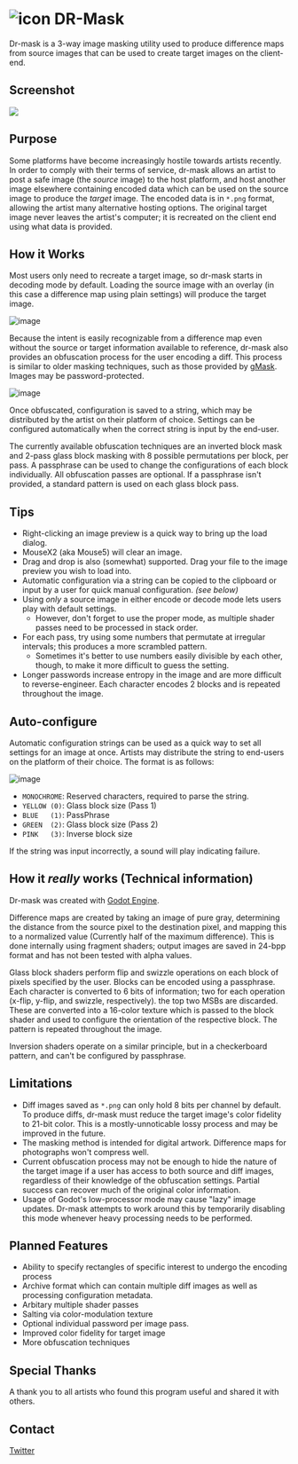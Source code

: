 #  ![icon](https://user-images.githubusercontent.com/1023003/77360451-5f61a200-6d1b-11ea-9ace-eeaf54523d2f.png) DR-Mask
Dr-mask is a 3-way image masking utility used to produce difference maps from source images that can be used to create target images on the client-end.

## Screenshot
![](https://user-images.githubusercontent.com/1023003/77353412-e9efd480-6d0e-11ea-810a-05569fc36c86.png)


## Purpose
Some platforms have become increasingly hostile towards artists recently.  In order to comply with their terms of service, dr-mask allows an artist to post a safe image (the *source* image) to the host platform, and host another image elsewhere containing encoded data which can be used on the source image to produce the *target* image. The encoded data is in `*.png` format, allowing the artist many alternative hosting options. The original target image never leaves the artist's computer;  it is recreated on the client end using what data is provided.  

## How it Works
Most users only need to recreate a target image, so dr-mask starts in decoding mode by default.  Loading the source image with an overlay (in this case a difference map using plain settings) will produce the target image.  


![image](https://user-images.githubusercontent.com/1023003/77360911-37bf0980-6d1c-11ea-83dc-b7eb26d77cd6.png)

Because the intent is easily recognizable from a difference map even without the source or target information available to reference, dr-mask also provides an obfuscation process for the user encoding a diff.  This process is similar to older masking techniques, such as those provided by [gMask](http://gmask.awardspace.info/).  Images may be password-protected.

![image](https://user-images.githubusercontent.com/1023003/77360780-f9294f00-6d1b-11ea-9032-5037ed42204b.png)

Once obfuscated, configuration is saved to a string, which may be distributed by the artist on their platform of choice. Settings can be configured automatically when the correct string is input by the end-user. 

The currently available obfuscation techniques are an inverted block mask and 2-pass glass block masking with 8 possible permutations per block, per pass.  A passphrase can be used to change the configurations of each block individually.  All obfuscation passes are optional.  If a passphrase isn't provided, a standard pattern is used on each glass block pass.

## Tips
* Right-clicking an image preview is a quick way to bring up the load dialog.
* MouseX2 (aka Mouse5) will clear an image.
* Drag and drop is also (somewhat) supported.  Drag your file to the image preview you wish to load into.
* Automatic configuration via a string can be copied to the clipboard or input by a user for quick manual configuration.  *(see below)*
* Using *only* a source image in either encode or decode mode lets users play with default settings.  
  * However, don't forget to use the proper mode, as multiple shader passes need to be processed in stack order.
* For each pass, try using some numbers that permutate at irregular intervals;  this produces a more scrambled pattern.
  * Sometimes it's better to use numbers easily divisible by each other, though, to make it more difficult to guess the setting.
* Longer passwords increase entropy in the image and are more difficult to reverse-engineer. Each character encodes 2 blocks and is repeated throughout the image.

## Auto-configure
Automatic configuration strings can be used as a quick way to set all settings for an image at once.  Artists may distribute the string to end-users on the platform of their choice.  The format is as follows:

![image](https://user-images.githubusercontent.com/1023003/77374784-9f378200-6d39-11ea-8de9-4e76a904d183.png)
* `MONOCHROME`: Reserved characters, required to parse the string.
* `YELLOW (0)`:  Glass block size (Pass 1)
* `BLUE   (1)`: PassPhrase
* `GREEN  (2)`:  Glass block size (Pass 2)
* `PINK   (3)`:  Inverse block size

If the string was input incorrectly, a sound will play indicating failure.

## How it *really* works (Technical information)
Dr-mask was created with [Godot Engine](https://godotengine.org/).

Difference maps are created by taking an image of pure gray, determining the distance from the source pixel to the destination pixel, and mapping this to a normalized value (Currently half of the maximum difference).  This is done internally using fragment shaders;  output images are saved in 24-bpp format and has not been tested with alpha values.  

Glass block shaders perform flip and swizzle operations on each block of pixels specified by the user.  Blocks can be encoded using a passphrase.  Each character is converted to 6 bits of information;  two for each operation (x-flip, y-flip, and swizzle, respectively).  the top two MSBs are discarded.  These are converted into a 16-color texture which is passed to the block shader and used to configure the orientation of the respective block.  The pattern is repeated throughout the image.

Inversion shaders operate on a similar principle, but in a checkerboard pattern, and can't be configured by passphrase.

## Limitations
* Diff images saved as `*.png` can only hold 8 bits per channel by default.  To produce diffs, dr-mask must reduce the target image's color fidelity to 21-bit color.  This is a mostly-unnoticable lossy process and may be improved in the future.
* The masking method is intended for digital artwork.  Difference maps for photographs won't compress well.
* Current obfuscation process may not be enough to hide the nature of the target image if a user has access to both source and diff images, regardless of their knowledge of the obfuscation settings.  Partial success can recover much of the original color information.
* Usage of Godot's low-processor mode may cause "lazy" image updates. Dr-mask attempts to work around this by temporarily disabling this mode whenever heavy processing needs to be performed.

## Planned Features
* Ability to specify rectangles of specific interest to undergo the encoding process
* Archive format which can contain multiple diff images as well as processing configuration metadata.
* Arbitary multiple shader passes
* Salting via color-modulation texture
* Optional individual password per image pass.
* Improved color fidelity for target image
* More obfuscation techniques

## Special Thanks
A thank you to all artists who found this program useful and shared it with others.  

## Contact
[Twitter](https://twitter.com/nobuyukinyuu)
